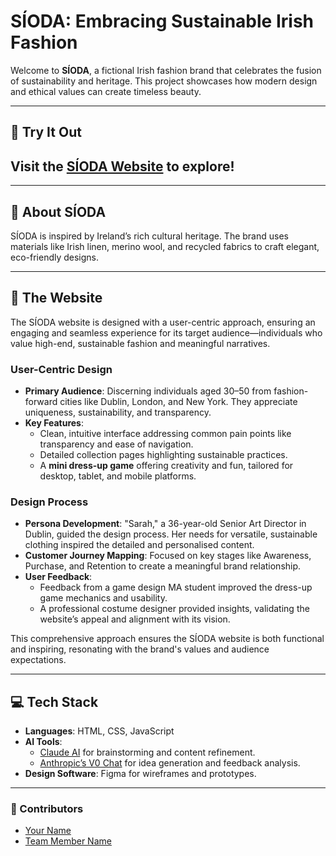 # SÍODA: Embracing Sustainable Irish Fashion  

Welcome to **SÍODA**, a fictional Irish fashion brand that celebrates the fusion of sustainability and heritage. This project showcases how modern design and ethical values can create timeless beauty.  

---

## 🚀 Try It Out  

## Visit the [SÍODA Website](#) to explore! 


---

## 🌿 About SÍODA  
SÍODA is inspired by Ireland’s rich cultural heritage. The brand uses materials like Irish linen, merino wool, and recycled fabrics to craft elegant, eco-friendly designs.  

---

## 🌟 The Website  

The SÍODA website is designed with a user-centric approach, ensuring an engaging and seamless experience for its target audience—individuals who value high-end, sustainable fashion and meaningful narratives.  

### **User-Centric Design**  
- **Primary Audience**: Discerning individuals aged 30–50 from fashion-forward cities like Dublin, London, and New York. They appreciate uniqueness, sustainability, and transparency.  
- **Key Features**:  
  - Clean, intuitive interface addressing common pain points like transparency and ease of navigation.  
  - Detailed collection pages highlighting sustainable practices.  
  - A **mini dress-up game** offering creativity and fun, tailored for desktop, tablet, and mobile platforms.  

### **Design Process**  
- **Persona Development**: "Sarah," a 36-year-old Senior Art Director in Dublin, guided the design process. Her needs for versatile, sustainable clothing inspired the detailed and personalised content.  
- **Customer Journey Mapping**: Focused on key stages like Awareness, Purchase, and Retention to create a meaningful brand relationship.  
- **User Feedback**:  
  - Feedback from a game design MA student improved the dress-up game mechanics and usability.  
  - A professional costume designer provided insights, validating the website’s appeal and alignment with its vision.  

This comprehensive approach ensures the SÍODA website is both functional and inspiring, resonating with the brand's values and audience expectations.

---

## 💻 Tech Stack  
- **Languages**: HTML, CSS, JavaScript  
- **AI Tools**:  
  - [Claude AI](https://claude.ai/chat/2a81f73b-6d20-49f4-8b7b-1deec5aa3914) for brainstorming and content refinement.  
  - [Anthropic’s V0 Chat](https://v0.dev/chat/2T9txalKg4r) for idea generation and feedback analysis.  
- **Design Software**: Figma for wireframes and prototypes.

---

### 📌 Contributors  
- [Your Name](#)  
- [Team Member Name](#)  
